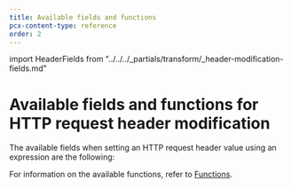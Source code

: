 ```yaml
---
title: Available fields and functions
pcx-content-type: reference
order: 2
---
```


import HeaderFields from "../../../\_partials/transform/\_header-modification-fields.md"

# Available fields and functions for HTTP request header modification

The available fields when setting an HTTP request header value using an expression are the following:

<HeaderFields/>

For information on the available functions, refer to [Functions](https://developers.cloudflare.com/ruleset-engine/rules-language/functions).
